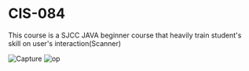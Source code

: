 # CIS-084
This course is a SJCC JAVA beginner course that heavily train student's skill on user's interaction(Scanner)

![Capture](https://user-images.githubusercontent.com/71656626/93798327-55e5c380-fbf2-11ea-8219-71511e5c9558.PNG)
![op](https://user-images.githubusercontent.com/71656626/93798354-5f6f2b80-fbf2-11ea-86d2-34d6ebfd8dd7.PNG)
